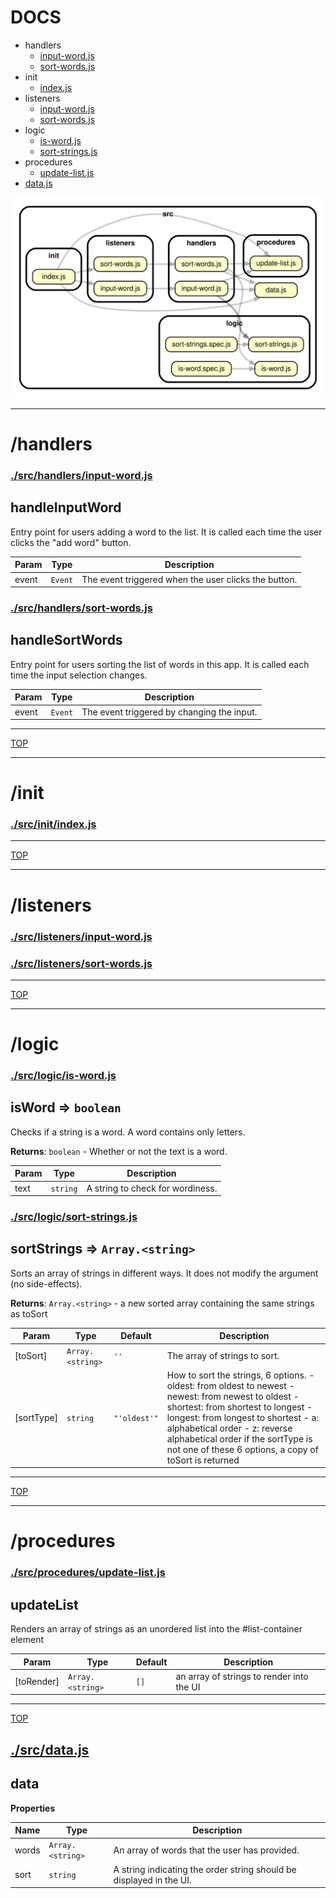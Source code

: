 <!-- BEGIN TITLE -->

# DOCS

<!-- END TITLE -->

<!-- BEGIN TOC -->

- handlers
  - [input-word.js](#srchandlersinput-wordjs)
  - [sort-words.js](#srchandlerssort-wordsjs)
- init
  - [index.js](#srcinitindexjs)
- listeners
  - [input-word.js](#srclistenersinput-wordjs)
  - [sort-words.js](#srclistenerssort-wordsjs)
- logic
  - [is-word.js](#srclogicis-wordjs)
  - [sort-strings.js](#srclogicsort-stringsjs)
- procedures
  - [update-list.js](#srcproceduresupdate-listjs)
- [data.js](#srcdatajs)

<!-- END TOC -->

<!-- BEGIN TREE -->

![dependency graph](./dependency-graph.svg)

<!-- END TREE -->

<!-- BEGIN DOCS -->

---

# /handlers

### [./src/handlers/input-word.js](./src/handlers/input-word.js)

<a name="handleInputWord"></a>

## handleInputWord

Entry point for users adding a word to the list.
It is called each time the user clicks the "add word" button.

| Param | Type               | Description                                          |
| ----- | ------------------ | ---------------------------------------------------- |
| event | <code>Event</code> | The event triggered when the user clicks the button. |

### [./src/handlers/sort-words.js](./src/handlers/sort-words.js)

<a name="handleSortWords"></a>

## handleSortWords

Entry point for users sorting the list of words in this app.
It is called each time the input selection changes.

| Param | Type               | Description                                |
| ----- | ------------------ | ------------------------------------------ |
| event | <code>Event</code> | The event triggered by changing the input. |

---

[TOP](#DOCS)

---

# /init

### [./src/init/index.js](./src/init/index.js)

---

[TOP](#DOCS)

---

# /listeners

### [./src/listeners/input-word.js](./src/listeners/input-word.js)

### [./src/listeners/sort-words.js](./src/listeners/sort-words.js)

---

[TOP](#DOCS)

---

# /logic

### [./src/logic/is-word.js](./src/logic/is-word.js)

<a name="isWord"></a>

## isWord ⇒ <code>boolean</code>

Checks if a string is a word. A word contains only letters.

**Returns**: <code>boolean</code> - Whether or not the text is a word.

| Param | Type                | Description                      |
| ----- | ------------------- | -------------------------------- |
| text  | <code>string</code> | A string to check for wordiness. |

### [./src/logic/sort-strings.js](./src/logic/sort-strings.js)

<a name="sortStrings"></a>

## sortStrings ⇒ <code>Array.&lt;string&gt;</code>

Sorts an array of strings in different ways.
It does not modify the argument (no side-effects).

**Returns**: <code>Array.&lt;string&gt;</code> - a new sorted array containing the same strings as toSort

| Param      | Type                              | Default                                     | Description                                                                                                                                                                                                                                                                                                      |
| ---------- | --------------------------------- | ------------------------------------------- | ---------------------------------------------------------------------------------------------------------------------------------------------------------------------------------------------------------------------------------------------------------------------------------------------------------------- |
| [toSort]   | <code>Array.&lt;string&gt;</code> | <code>&#x27;&#x27;</code>                   | The array of strings to sort.                                                                                                                                                                                                                                                                                    |
| [sortType] | <code>string</code>               | <code>&quot;&#x27;oldest&#x27;&quot;</code> | How to sort the strings, 6 options. - oldest: from oldest to newest - newest: from newest to oldest - shortest: from shortest to longest - longest: from longest to shortest - a: alphabetical order - z: reverse alphabetical order if the sortType is not one of these 6 options, a copy of toSort is returned |

---

[TOP](#DOCS)

---

# /procedures

### [./src/procedures/update-list.js](./src/procedures/update-list.js)

<a name="updateList"></a>

## updateList

Renders an array of strings as an unordered list into the #list-container element

| Param      | Type                              | Default         | Description                               |
| ---------- | --------------------------------- | --------------- | ----------------------------------------- |
| [toRender] | <code>Array.&lt;string&gt;</code> | <code>[]</code> | an array of strings to render into the UI |

---

[TOP](#DOCS)

## [./src/data.js](./src/data.js)

<a name="data"></a>

## data

**Properties**

| Name  | Type                              | Description                                                         |
| ----- | --------------------------------- | ------------------------------------------------------------------- |
| words | <code>Array.&lt;string&gt;</code> | An array of words that the user has provided.                       |
| sort  | <code>string</code>               | A string indicating the order string should be displayed in the UI. |

<!-- END DOCS -->
